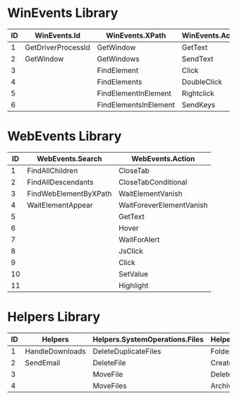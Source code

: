# WinEvents Library										
										
ID 	|	WinEvents.Id	|	WinEvents.XPath	|	WinEvents.Action				
--- 	|	 --- 	|	 --- 	|	 --- 				
1	|	GetDriverProcessId	|	GetWindow	|	GetText				
2	|	GetWindow	|	GetWindows	|	SendText				
3	|		|	FindElement	|	Click				
4	|		|	FindElements	|	DoubleClick				
5	|		|	FindElementInElement	|	Rightclick				
6	|		|	FindElementsInElement	|	SendKeys				
										
# WebEvents Library										
ID	|	WebEvents.Search	|	WebEvents.Action						
--- 	|	--- 	|	--- 						
1	|	FindAllChildren	|	CloseTab						
2	|	FindAllDescendants	|	CloseTabConditional						
3	|	FindWebElementByXPath	|	WaitElementVanish						
4	|	WaitElementAppear	|	WaitForeverElementVanish						
5	|		|	GetText						
6	|		|	Hover						
7	|		|	WaitForAlert						
8	|		|	JsClick						
9	|		|	Click						
10	|		|	SetValue						
11	|		|	Highlight						
										
# Helpers Library										
ID	|	Helpers	|	Helpers.SystemOperations.Files	|	Helpers.SystemOperations.Folders	|	Helpers.SAP	|	Helpers.Excel
--- 	|	--- 	|	--- 	|	--- 	|	--- 	|	--- 
1	|	HandleDownloads	|	DeleteDuplicateFiles	|	FolderContainsFiles	|	OpenSession	|	WorksheetToDataTable
2	|	SendEmail	|	DeleteFile	|	CreateFolder	|		|	
3	|		|	MoveFile	|	DeleteFolder	|		|	
4	|		|	MoveFiles	|	ArchiveFolder	|		|	
